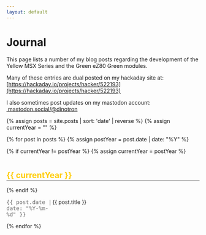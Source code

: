 ```yaml
---
layout: default
---
```


# Journal

<style>
.journal-list {
  list-style: none;
  padding: 0;
}

.year-header {
  margin-top: 2em;
  color: #ffcc00;
  border-bottom: 1px solid #444;
}

.journal-entry {
  margin: 1em 0;
  display: flex;
  align-items: baseline;
}

.entry-date {
  flex: 0 0 120px;
  color: #666;
  font-family: monospace;
}

.entry-title {
  flex: 1;
}

.entry-title a {

  text-decoration: none;
}

.entry-title a:hover {
  color: #ffcc00;
}

</style>

This page lists a number of my blog posts regarding the development of the Yellow MSX Series and the Green eZ80 Green modules.

Many of these entries are dual posted on my hackaday site at: [https://hackaday.io/projects/hacker/522193](https://hackaday.io/projects/hacker/522193)

I also sometimes post updates on my mastodon account: <a href="https://mastodon.social/@dinotron/with_replies"  target="_new" style="">
          <img src="{{ site.baseurl }}/assets/mastodon-logo.svg" style="position: relative; top:4px; height: 1em" />&nbsp;mastodon.social/@dinotron
        </a>

{% assign posts = site.posts | sort: 'date' | reverse %}
{% assign currentYear = "" %}

<ul class="journal-list">
{% for post in posts %}
  {% assign postYear = post.date | date: "%Y" %}

  {% if currentYear != postYear %}
    {% assign currentYear = postYear %}
    <h2 class="year-header">{{ currentYear }}</h2>
  {% endif %}

  <li class="journal-entry">
    <span class="entry-date">{{ post.date | date: "%Y-%m-%d" }}</span>
    <span class="entry-title"><a href="{{ site.baseurl }}{{ post.url }}">{{ post.title }}</a></span>
  </li>
{% endfor %}
</ul>

